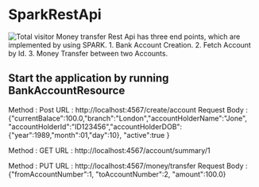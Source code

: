 # SparkRestApi
 ![Total visitor](https://visitor-count-badge.herokuapp.com/total.svg?repo_id=SparkRestApi)
  Money transfer Rest Api has three end points, which are implemented by using SPARK.
     1.	Bank Account Creation.
     2.	Fetch Account by Id.
     3.	Money Transfer between two Accounts.

 <h2>Start the application by running BankAccountResource</h2>

 
Method 	  	 :   Post
URL  		 	 :   http://localhost:4567/create/account
Request Body  	 :  {"currentBalace":100.0,"branch":"London","accountHolderName":"Jone", "accountHolderId":"ID123456","accountHolderDOB":{"year":1989,"month":01,"day":10}, "active":true }



Method 	  	  :   GET
URL  			  :   http://localhost:4567/account/summary/1

 

Method 	  	  :   PUT
URL  			  :   http://localhost:4567/money/transfer 
Request Body  	  :  {"fromAccountNumber":1, "toAccountNumber":2, "amount":100.0}

